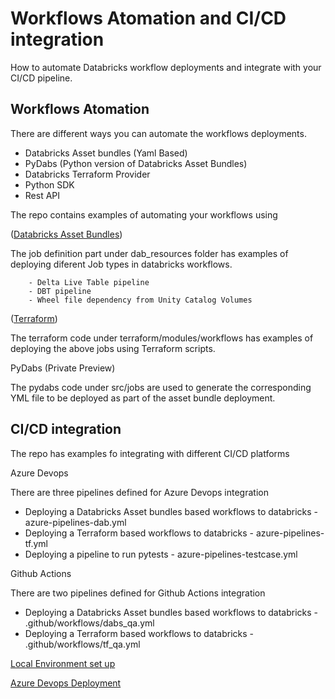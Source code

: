 
# Workflows Atomation and CI/CD integration 

How to automate Databricks workflow deployments and integrate with your CI/CD pipeline.

## Workflows Atomation
There are different ways you can automate the workflows deployments.


- Databricks Asset bundles (Yaml Based)
- PyDabs (Python version of Databricks Asset Bundles)
- Databricks Terraform Provider
- Python SDK
- Rest API

The repo contains examples of automating your workflows using

([Databricks Asset Bundles](https://docs.databricks.com/en/dev-tools/bundles/index.html))

The job definition part under dab_resources folder has examples of deploying diferent Job types in databricks workflows.

        - Delta Live Table pipeline
        - DBT pipeline
        - Wheel file dependency from Unity Catalog Volumes
 

([Terraform](https://registry.terraform.io/providers/databricks/databricks/latest/docs))


The terraform code under terraform/modules/workflows has examples of deploying the above jobs using Terraform scripts. 

PyDabs (Private Preview)

The pydabs code under src/jobs are used to generate the corresponding YML file to be deployed as part of the asset bundle deployment.

## CI/CD integration 

The repo has examples fo integrating with different CI/CD platforms 


Azure Devops

There are three pipelines defined for Azure Devops integration

   - Deploying a Databricks Asset bundles based workflows to databricks -  azure-pipelines-dab.yml
   - Deploying a Terraform based workflows to databricks -  azure-pipelines-tf.yml
   - Deploying a pipeline to run pytests -  azure-pipelines-testcase.yml


Github Actions

There are two pipelines defined for Github Actions integration

   - Deploying a Databricks Asset bundles based workflows to databricks -  .github/workflows/dabs_qa.yml
   - Deploying a Terraform based workflows to databricks -  .github/workflows/tf_qa.yml



[Local Environment set up ](localSetup.md)




[Azure Devops Deployment](Azuredevops.md)